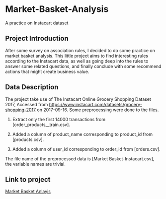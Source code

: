 # Market-Basket-Analysis
A practice on Instacart dataset

## Project Introduction
After some survey on association rules, I decided to do some practice on market basket analysis. This little project aims to find interesting rules according to the Instacart data, as well as going deep into the rules to answer some related questions, and finally conclude with some recommend actions that might create business value.

## Data Description
The project take use of The Instacart Online Grocery Shopping Dataset 2017, Accessed from https://www.instacart.com/datasets/grocery-shopping-2017 on 2017-09-16. Some preprocessing were done to the files.

   1. Extract only the first 14000 transactions from [order_products__train.csv].
    
   2. Added a column of product_name corresponding to product_id from [products.csv].
   
   3. Added a column of user_id corresponding to order_id from [orders.csv]. 

The file name of the preprocessed data is [Market Basket-Instacart.csv], the variable names are trivial.

## Link to project
[Market Basket Anlayis](http://rpubs.com/jimmycy93/308611)
